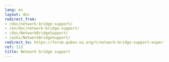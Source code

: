 ```yaml
---
lang: en
layout: doc
redirect_from:
- /doc/network-bridge-support/
- /en/doc/network-bridge-support/
- /doc/NetworkBridgeSupport/
- /wiki/NetworkBridgeSupport/
redirect_to: https://forum.qubes-os.org/t/network-bridge-support-experimental-and-unsupported/18990
ref: 113
title: Network bridge support
---
```

